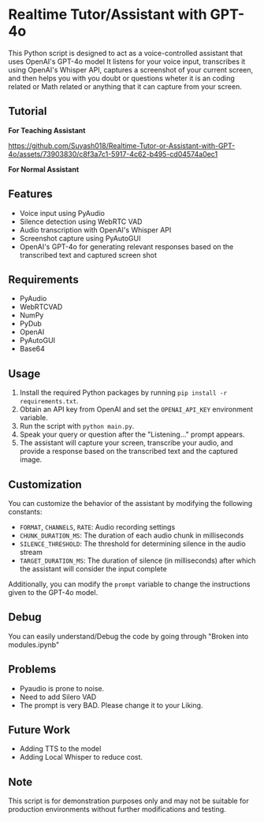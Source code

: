# Realtime Tutor/Assistant with GPT-4o

This Python script is designed to act as a voice-controlled assistant that uses OpenAI's GPT-4o model It listens for your voice input, transcribes it using OpenAI's Whisper API, captures a screenshot of your current screen, and then helps you with you doubt or questions wheter it is an coding related or Math related or anything that it can capture from your screen.

## Tutorial

**For Teaching Assistant**

https://github.com/Suyash018/Realtime-Tutor-or-Assistant-with-GPT-4o/assets/73903830/c8f3a7c1-5917-4c62-b495-cd04574a0ec1

**For Normal Assistant**



## Features

- Voice input using PyAudio
- Silence detection using WebRTC VAD
- Audio transcription with OpenAI's Whisper API
- Screenshot capture using PyAutoGUI
- OpenAI's GPT-4o for generating relevant responses based on the transcribed text and captured screen shot

## Requirements

- PyAudio
- WebRTCVAD
- NumPy
- PyDub
- OpenAI
- PyAutoGUI
- Base64

## Usage

1. Install the required Python packages by running `pip install -r requirements.txt`.
2. Obtain an API key from OpenAI and set the `OPENAI_API_KEY` environment variable.
3. Run the script with `python main.py`.
4. Speak your query or question after the "Listening..." prompt appears.
5. The assistant will capture your screen, transcribe your audio, and provide a response based on the transcribed text and the captured image.

## Customization

You can customize the behavior of the assistant by modifying the following constants:

- `FORMAT`, `CHANNELS`, `RATE`: Audio recording settings
- `CHUNK_DURATION_MS`: The duration of each audio chunk in milliseconds
- `SILENCE_THRESHOLD`: The threshold for determining silence in the audio stream
- `TARGET_DURATION_MS`: The duration of silence (in milliseconds) after which the assistant will consider the input complete

Additionally, you can modify the `prompt` variable to change the instructions given to the GPT-4o model.

## Debug
You can easily understand/Debug the code by going through "Broken into modules.ipynb"

## Problems 
- Pyaudio is prone to noise.
- Need to add Silero VAD
- The prompt is very BAD. Please change it to your Liking.
  
## Future Work
- Adding TTS to the model
- Adding Local Whisper to reduce cost.

## Note

This script is for demonstration purposes only and may not be suitable for production environments without further modifications and testing.
